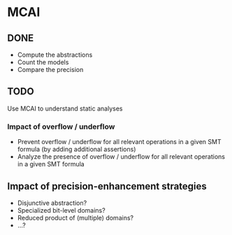 # MCAI

## DONE
- Compute the abstractions
- Count the models
- Compare the precision

## TODO
Use MCAI to understand static analyses

### Impact of overflow / underflow 
- Prevent overflow / underflow for all relevant operations in a given SMT formula
  (by adding additional assertions)
- Analyze the presence of overflow / underflow for all relevant operations in a given SMT formula

## Impact of precision-enhancement strategies
- Disjunctive abstraction?
- Specialized bit-level domains?
- Reduced product of (multiple) domains?
- ...?